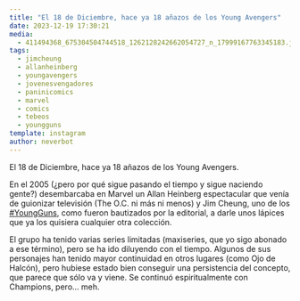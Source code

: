 ```yaml
---
title: "El 18 de Diciembre, hace ya 18 añazos de los Young Avengers"
date: 2023-12-19 17:30:21
media: 
  - 411494368_675304504744518_1262128242662054727_n_17999167763345183.jpg
tags: 
  - jimcheung
  - allanheinberg
  - youngavengers
  - jovenesvengadores
  - paninicomics
  - marvel
  - comics
  - tebeos
  - youngguns
template: instagram
author: neverbot
---
```


El 18 de Diciembre, hace ya 18 añazos de los Young Avengers.

En el 2005 (¿pero por qué sigue pasando el tiempo y sigue naciendo gente?) desembarcaba en Marvel un Allan Heinberg espectacular que venía de guionizar televisión (The O.C. ni más ni menos) y Jim Cheung, uno de los [#YoungGuns](/tags/youngguns), como fueron bautizados por la editorial, a darle unos lápices que ya los quisiera cualquier otra colección.

El grupo ha tenido varias series limitadas (maxiseries, que yo sigo abonado a ese término), pero se ha ido diluyendo con el tiempo. Algunos de sus personajes han tenido mayor continuidad en otros lugares (como Ojo de Halcón), pero hubiese estado bien conseguir una persistencia del concepto, que parece que sólo va y viene. Se continuó espiritualmente con Champions, pero... meh.


